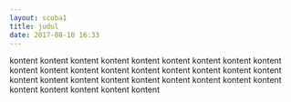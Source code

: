 ```yaml
---
layout: scoba1
title: judul
date: 2017-08-10 16:33
---
```


kontent
kontent
kontent
kontent
kontent
kontent
kontent
kontent
kontent
kontent
kontent
kontent
kontent
kontent
kontent
kontent
kontent
kontent
kontent
kontent
kontent
kontent
kontent
kontent
kontent
kontent
kontent
kontent
kontent
kontent
kontent
kontent